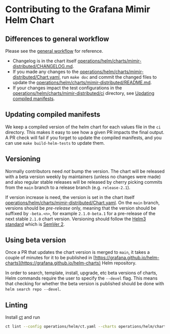 # Contributing to the Grafana Mimir Helm Chart

## Differences to general workflow

Please see the [general workflow](README.md#workflow) for reference.

- Changelog is in the chart itself [operations/helm/charts/mimir-distributed/CHANGELOG.md](https://github.com/grafana/mimir/blob/main/operations/helm/charts/mimir-distributed/CHANGELOG.md).
- If you made any changes to the [operations/helm/charts/mimir-distributed/Chart.yaml](https://github.com/grafana/mimir/blob/main/operations/helm/charts/mimir-distributed/Chart.yaml), run `make doc` and commit the changed files to update the [operations/helm/charts/mimir-distributed/README.md](https://github.com/grafana/mimir/blob/main/operations/helm/charts/mimir-distributed/README.md).
- If your changes impact the test configurations in the [operations/helm/charts/mimir-distributed/ci](https://github.com/grafana/mimir/blob/main/operations/helm/charts/mimir-distributed/ci) directory, see [Updating compiled manifests](#updating-compiled-manifests).

## Updating compiled manifests

We keep a compiled version of the helm chart for each values file in the `ci` directory.
This makes it easy to see how a given PR impacts the final output.
A PR check will fail if you forget to update the compiled manifests, and you can use `make build-helm-tests` to update them.

## Versioning

Normally contributors need _not_ bump the version. The chart will be released with a beta version weekly by maintainers (unless no changes were made) and also regular stable releases will be released by cherry picking commits from the `main` branch to a release branch (e.g. `release-2.1`).

If version increase is need, the version is set in the chart itself [operations/helm/charts/mimir-distributed/Chart.yaml](https://github.com/grafana/mimir/blob/main/operations/helm/charts/mimir-distributed/Chart.yaml). On the `main` branch, versions should be _pre-release_ only, meaning that the version should be suffixed by `-beta.<n>`, for example `2.1.0-beta.1` for a pre-release of the next stable `2.1.0` chart version. Versioning should follow the [Helm3 standard](https://helm.sh/docs/topics/charts/#charts-and-versioning) which is [SemVer 2](https://semver.org/spec/v2.0.0.html).

## Using beta version

Once a PR that updates the chart version is merged to `main`, it takes a couple of minutes for it to be published in [https://grafana.github.io/helm-charts](https://grafana.github.io/helm-charts) Helm repository.

In order to search, template, install, upgrade, etc beta versions of charts, Helm commands require the user to specify the `--devel` flag. This means that checking for whether the beta version is published should be done with `helm search repo --devel`.

## Linting

Install [ct](https://github.com/helm/chart-testing) and run

```bash
ct lint --config operations/helm/ct.yaml --charts operations/helm/charts/mimir-distributed
```
